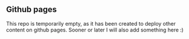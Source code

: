 ## Github pages

This repo is temporarily empty, as it has been created to deploy other content on github pages. Sooner or later I will also add something here :)

